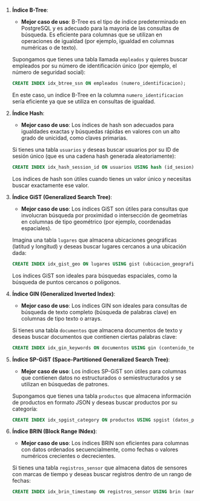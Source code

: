 1. **Índice B-Tree**:
   - **Mejor caso de uso**: B-Tree es el tipo de índice predeterminado en PostgreSQL y es adecuado para la mayoría de las consultas de búsqueda. Es eficiente para columnas que se utilizan en operaciones de igualdad (por ejemplo, igualdad en columnas numéricas o de texto).

   Supongamos que tienes una tabla llamada `empleados` y quieres buscar empleados por su número de identificación único (por ejemplo, el número de seguridad social):

   ```sql
   CREATE INDEX idx_btree_ssn ON empleados (numero_identificacion);
   ```

   En este caso, un índice B-Tree en la columna `numero_identificacion` sería eficiente ya que se utiliza en consultas de igualdad.

2. **Índice Hash**:
   - **Mejor caso de uso**: Los índices de hash son adecuados para igualdades exactas y búsquedas rápidas en valores con un alto grado de unicidad, como claves primarias.

   Si tienes una tabla `usuarios` y deseas buscar usuarios por su ID de sesión único (que es una cadena hash generada aleatoriamente):

   ```sql
   CREATE INDEX idx_hash_session_id ON usuarios USING hash (id_sesion);
   ```

   Los índices de hash son útiles cuando tienes un valor único y necesitas buscar exactamente ese valor.


3. **Índice GiST (Generalized Search Tree)**:
   - **Mejor caso de uso**: Los índices GiST son útiles para consultas que involucran búsqueda por proximidad o intersección de geometrías en columnas de tipo geométrico (por ejemplo, coordenadas espaciales).

   Imagina una tabla `lugares` que almacena ubicaciones geográficas (latitud y longitud) y deseas buscar lugares cercanos a una ubicación dada:

   ```sql
   CREATE INDEX idx_gist_geo ON lugares USING gist (ubicacion_geografica);
   ```

   Los índices GiST son ideales para búsquedas espaciales, como la búsqueda de puntos cercanos o polígonos.

4. **Índice GIN (Generalized Inverted Index)**:
   - **Mejor caso de uso**: Los índices GIN son ideales para consultas de búsqueda de texto completo (búsqueda de palabras clave) en columnas de tipo texto o arrays.

    Si tienes una tabla `documentos` que almacena documentos de texto y deseas buscar documentos que contienen ciertas palabras clave:

   ```sql
   CREATE INDEX idx_gin_keywords ON documentos USING gin (contenido_texto);
   ```

5. **Índice SP-GiST (Space-Partitioned Generalized Search Tree)**:
   - **Mejor caso de uso**: Los índices SP-GiST son útiles para columnas que contienen datos no estructurados o semiestructurados y se utilizan en búsquedas de patrones.

   Supongamos que tienes una tabla `productos` que almacena información de productos en formato JSON y deseas buscar productos por su categoría:

   ```sql
   CREATE INDEX idx_spgist_category ON productos USING spgist (datos_producto->'categoria');
   ```

6. **Índice BRIN (Block Range INdex)**:
   - **Mejor caso de uso**: Los índices BRIN son eficientes para columnas con datos ordenados secuencialmente, como fechas o valores numéricos crecientes o decrecientes.

   Si tienes una tabla `registros_sensor` que almacena datos de sensores con marcas de tiempo y deseas buscar registros dentro de un rango de fechas:

   ```sql
   CREATE INDEX idx_brin_timestamp ON registros_sensor USING brin (marca_tiempo);
   ```